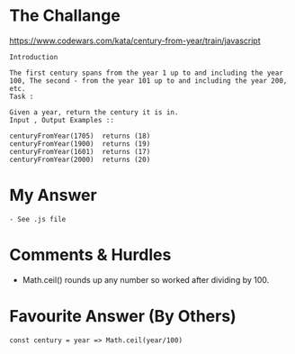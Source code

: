 # The Challange

https://www.codewars.com/kata/century-from-year/train/javascript

```
Introduction

The first century spans from the year 1 up to and including the year 100, The second - from the year 101 up to and including the year 200, etc.
Task :

Given a year, return the century it is in.
Input , Output Examples ::

centuryFromYear(1705)  returns (18)
centuryFromYear(1900)  returns (19)
centuryFromYear(1601)  returns (17)
centuryFromYear(2000)  returns (20)
```

# My Answer

```
- See .js file
```

# Comments & Hurdles

- Math.ceil() rounds up any number so worked after dividing by 100.

# Favourite Answer (By Others)

```
const century = year => Math.ceil(year/100)
```

